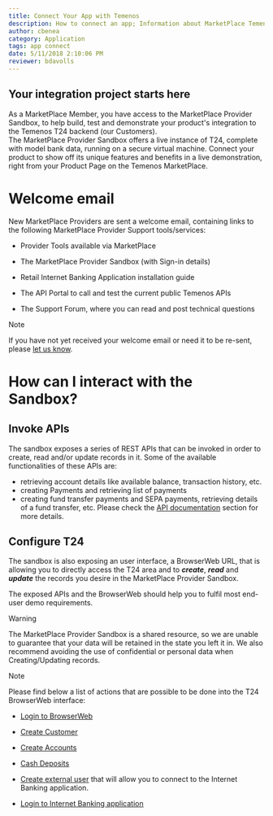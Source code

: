 ```yaml
---
title: Connect Your App with Temenos
description: How to connect an app; Information about MarketPlace Temenos Sandbox, What does it contains, what are the supported interface & how to access.
author: cbenea
category: Application
tags: app connect
date: 5/11/2018 2:10:06 PM 
reviewer: bdavolls
---
```


## Your integration project starts here

As a MarketPlace Member, you have access to the MarketPlace Provider Sandbox, to help build, test and demonstrate your product's integration to the Temenos T24 backend (our Customers).<br>
The MarketPlace Provider Sandbox offers a live instance of T24, complete with model bank data, running on a secure virtual machine. Connect your product to show off its unique features and benefits in a live demonstration, right from your Product Page on the Temenos MarketPlace. 

# Welcome email

New MarketPlace Providers are sent a welcome email, containing links to the following MarketPlace Provider Support tools/services:

* Provider Tools available via MarketPlace

* The MarketPlace Provider Sandbox (with Sign-in details)

* Retail Internet Banking Application installation guide

* The API Portal to call and test the current public Temenos APIs

* The Support Forum, where you can read and post technical questions

> [!Note]
> If you have not yet received your welcome email or need it to be re-sent, please <a href="mailto:marketplace@temenos.com" target="_top">let us know</a>.


# How can I interact with the Sandbox? #
## Invoke APIs
The sandbox exposes a series of REST APIs that can be invoked in order to create, read and/or update records in it. Some of the available functionalities of these APIs are:

- retrieving account details like available balance, transaction history, etc.
- creating Payments and retrieving list of payments
- creating fund transfer payments and SEPA payments, retrieving details of a fund transfer, etc.
Please check the [API documentation](../apis/index.md) section for more details.

## Configure T24
The sandbox is also exposing an user interface, a BrowserWeb URL, that is allowing you to directly access the T24 area and to ***create***, ***read*** and ***update*** the records you desire in the MarketPlace Provider Sandbox. 

The exposed APIs and the BrowserWeb should help you to fulfil most end-user demo requirements.  

> [!Warning]
> The MarketPlace Provider Sandbox is a shared resource, so we are unable to guarantee that your data will be retained in the state you left it in. We also recommend avoiding the use of confidential or personal data when Creating/Updating records. 

> [!Note]
>Please find below a list of actions that are possible to be done into the T24 BrowserWeb interface:
>
>* [<ins>Login to BrowserWeb</ins>](login-t24.md)
>
>* [<ins>Create Customer</ins>](customer.md)
>
>* [<ins>Create Accounts</ins>](accounts.md)
>
>* [<ins>Cash Deposits</ins>](teller.md)
>
>* [<ins>Create external user</ins>](external-user.md) that will allow you to connect to the Internet Banking application.
>
>* [<ins>Login to Internet Banking application</ins>](login-retail.md)
>

